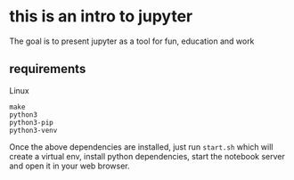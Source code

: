 # this is an intro to jupyter

The goal is to present jupyter as a tool for fun, education and work

## requirements

Linux

```
make
python3
python3-pip
python3-venv
```

Once the above dependencies are installed, just run `start.sh` which will create a virtual env, install python dependencies, start the notebook server and open it in your web browser.
